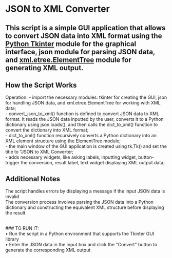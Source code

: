 JSON to XML Converter
====
This script is a simple GUI application that allows to convert JSON data into XML format using the [Python Tkinter](https://docs.python.org/3/library/tkinter.html) module for the graphical interface, json module for parsing JSON data, and [xml.etree.ElementTree](https://docs.python.org/3/library/xml.etree.elementtree.html) module for generating XML output.
----

How the Script Works <br>
----
Operation:
       - import the necessary modules: tkinter for creating the GUI, json for handling JSON data, and xml.etree.ElementTree for working with XML data;<br>
       - convert_json_to_xml() function is defined to convert JSON data to XML format. It reads the JSON data inputted by the user, converts it to a Python dictionary using json.loads(), and then calls the dict_to_xml() function to convert the dictionary into XML format;<br>
       - dict_to_xml() function recursively converts a Python dictionary into an XML element structure using the ElementTree module;<br>
       - the main window of the GUI application is created using tk.Tk() and set the title to "JSON to XML Converter;<br>
       - adds necessary widgets, like asking labels, inputting widget, button-trigger the conversion, result label, text widget displaying XML output data;<br>

Additional Notes <br>
----
The script handles errors by displaying a message if the input JSON data is invalid<br>
The conversion process involves parsing the JSON data into a Python dictionary and constructing the equivalent XML structure before displaying the result.

<br>
### TO RUN IT: <br>
• Run the script in a Python environment that supports the Tkinter GUI library <br>
• Enter the JSON data in the input box and click the "Convert" button to generate the corresponding XML output
